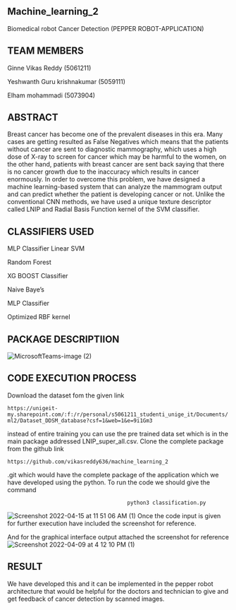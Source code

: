 ## Machine_learning_2
Biomedical robot Cancer Detection (PEPPER ROBOT-APPLICATION)

## TEAM MEMBERS

Ginne Vikas Reddy (5061211)

Yeshwanth Guru krishnakumar (5059111)

Elham mohammadi (5073904)

## ABSTRACT

Breast cancer has become one of the prevalent diseases in this era. Many cases are
getting resulted as False Negatives which means that the patients without cancer are
sent to diagnostic mammography, which uses a high dose of X-ray to screen for
cancer which may be harmful to the women, on the other hand, patients with breast
cancer are sent back saying that there is no cancer growth due to the inaccuracy which
results in cancer enormously. In order to overcome this problem, we have designed a
machine learning-based system that can analyze the mammogram output and can
predict whether the patient is developing cancer or not. Unlike the conventional CNN
methods, we have used a unique texture descriptor called LNIP and Radial Basis
Function kernel of the SVM classifier.

## CLASSIFIERS USED

MLP Classifier
Linear SVM

Random Forest

XG BOOST Classifier

Naive Baye’s

MLP Classifier

Optimized RBF kernel

## PACKAGE DESCRIPTIION

![MicrosoftTeams-image (2)](https://user-images.githubusercontent.com/72270080/163555016-e1c9fec3-f24a-4df5-b445-5674f25a1ab6.png)

## CODE EXECUTION PROCESS

   Download the dataset fom the given link
      
   `https://unigeit-my.sharepoint.com/:f:/r/personal/s5061211_studenti_unige_it/Documents/ml2/Dataset_DDSM_database?csf=1&web=1&e=9i1Gm3`

   instead of entire training you can use the pre trained data set which is in the main package addressed LNIP_super_all.csv. Clone the complete package from the github link
     
   `https://github.com/vikasreddy636/machine_learning_2`
     
   .git which would have the complete package of the application
    which we have developed using the python. To run the code we should give the command 
      
                                          python3 classification.py
 ![Screenshot 2022-04-15 at 11 51 06 AM (1)](https://user-images.githubusercontent.com/72270080/163556813-30a6ec14-c7d8-48d5-8c9e-7bd9075a2197.png)
      Once the code input is given for further execution have included the screenshot for reference.

 And for the graphical interface output attached the screenshot for reference
 ![Screenshot 2022-04-09 at 4 12 10 PM (1)](https://user-images.githubusercontent.com/72270080/163557526-f5fd3515-7061-4ee5-8f4e-b847d2d765a2.png)

## RESULT
   We have developed this and it can be implemented in the pepper robot architecture that would be helpful for the doctors and technician to give and get  feedback of cancer detection by scanned images.
